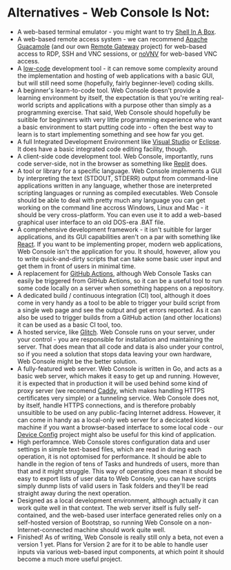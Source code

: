 # Alternatives - Web Console Is Not:

- A web-based terminal emulator - you might want to try [Shell In A Box](https://github.com/shellinabox/shellinabox).
- A web-based remote access system - we can recommend [Apache Guacamole](https://guacamole.apache.org/) (and our own [Remote Gateway](https://github.com/dhicks6345789/remote-gateway) project) for web-based access to RDP, SSH and VNC sessions, or [noVNV](https://novnc.com/info.html) for web-based VNC access.
- A [low-code](https://en.wikipedia.org/wiki/Low-code_development_platform) development tool - it can remove some complexity around the implementation and hosting of web applications with a basic GUI, but will still need some (hopefully, fairly beginner-level) coding skills.
- A beginner's learn-to-code tool. Web Console doesn't provide a learning environment by itself, the expectation is that you're writing real-world scripts and applications with a purpose other than simply as a programming exercise. That said, Web Console should hopefully be suitible for beginners with very little programming experience who want a basic environment to start putting code into - often the best way to learn is to start implementing something and see how far you get.
- A full Integrated Development Environment like [Visual Studio](https://visualstudio.microsoft.com/) or [Eclipse](https://www.eclipse.org/). It does have a basic integrated code editing facility, though.
- A client-side code development tool. Web Console, importantly, runs code server-side, not in the browser as something like [Replit](https://replit.com/) does.
- A tool or library for a specific language. Web Console implements a GUI by interpreting the text (STDOUT, STDERR) output from command-line applications written in any language, whether those are ineterpreted scripting languages or running as compiled executables. Web Console should be able to deal with pretty much any language you can get working on the command line accross Windows, Linux and Mac - it should be very cross-platform. You can even use it to add a web-based graphical user interface to an old DOS-era .BAT file.
- A comprehensive development framework - it isn't suitible for larger applications, and its GUI capabilities aren't on a par with something like [React](https://reactjs.org/). If you want to be implementing proper, modern web applications, Web Console isn't the application for you. It should, however, allow you to write quick-and-dirty scripts that can take some basic user input and get them in front of users in minimal time.
- A replacement for [GitHub Actions](https://github.com/features/actions), although Web Console Tasks can easily be triggered from GitHub Actions, so it can be a useful tool to run some code locally on a server when something happens on a repository.
- A dedicated build / continuous integration (CI) tool, although it does come in very handy as a tool to be able to trigger your build script from a single web page and see the output and get errors reported. As it can also be used to trigger builds from a GitHub action (and other locations) it can be used as a basic CI tool, too.
- A hosted service, like [Glitch](https://glitch.com/). Web Console runs on your server, under your control - you are responsible for installation and maintaining the server. That does mean that all code and data is also under your control, so if you need a solution that stops data leaving your own hardware, Web Console might be the better solution.
- A fully-featured web server. Web Console is written in Go, and acts as a basic web server, which makes it easy to get up and running. However, it is expected that in production it will be used behind some kind of proxy server (we recomend [Caddy](https://caddyserver.com/), which makes handling HTTPS certificates very simple) or a tunneling service. Web Console does not, by itself, handle HTTPS connections, and is therefore probably unsuitible to be used on any public-facing Internet address. However, it can come in handy as a local-only web server for a decicated kiosk machine if you want a browser-based interface to some local code - our [Device Config](https://github.com/dhicks6345789/device-config) project might also be useful for this kind of application.
- High perforamnce. Web Console stores configuration data and user settings in simple text-based files, which are read in during each operation, it is not optomised for performance. It should be able to handle in the region of tens of Tasks and hundreds of users, more than that and it might struggle. This way of operating does mean it should be easy to export lists of user data to Web Console, you can have scripts simply dunmp lists of valid users in Task folders and they'll be read straight away during the next operation.
- Designed as a local development environment, although actually it can work quite well in that context. The web server itself is fully self-contained, and the web-based user interface generated relies only on a self-hosted version of Bootstrap, so running Web Console on a non-Internet-connected machine should work quite well.
- Finished! As of writing, Web Console is really still only a beta, not even a version 1 yet. Plans for Version 2 are for it to be able to handle user inputs via various web-based input components, at which point it should become a much more useful project.
